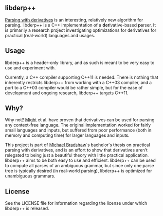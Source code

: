 libderp++
---------

[Parsing with derivatives][1] is an interesting, relatively new algorithm for parsing. libderp++ is a C++ implementation of a <strong>der</strong>ivative-based <strong>p</strong>arser. It is primarily a research project investigating optimizations for derivatives for practical (real-world) languages and usages.

Usage
-----

libderp++ is a header-only library, and as such is meant to be very easy to use and experiment with.

Currently, a C++ compiler supporting C++11 is needed. There is nothing that inherently restricts libderp++ from working with a C++03 compiler, and a port to a C++03 compiler would be rather simple, but for the ease of development and ongoing research, libderp++ targets C++11.

Why?
----

Why not[‽][2] [Might][3] et al. have proven that derivatives can be used for parsing any context-free language. The original implementation worked for fairly small languages and inputs, but suffered from poor performance (both in memory and computing time) for larger languages and inputs.

This project is part of [Michael Bradshaw][4]'s bachelor's thesis on practical parsing with derivatives, and is an effort to show that derivatives aren't relegated to being just a beautiful theory with little practical application. libderp++ aims to be both easy to use and  efficient. libderp++ can be used to compute all parses of an ambiguous grammar, but since only one parse tree is typically desired (in real-world parsing), libderp++ is optimized for unambiguous grammars.

License
-------

See the LICENSE file for information regarding the license under which libderp++ is released.


  [1]: http://matt.might.net/papers/might2011derivatives.pdf
  [2]: http://en.wikipedia.org/wiki/Interrobang
  [3]: http://matt.might.net/
  [4]: http://mjb.io
